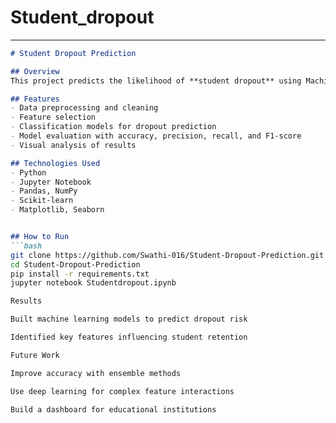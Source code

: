 # Student_dropout

---



```markdown
# Student Dropout Prediction

## Overview
This project predicts the likelihood of **student dropout** using Machine Learning. It analyzes student records and identifies risk factors that may lead to dropout.

## Features
- Data preprocessing and cleaning
- Feature selection
- Classification models for dropout prediction
- Model evaluation with accuracy, precision, recall, and F1-score
- Visual analysis of results

## Technologies Used
- Python
- Jupyter Notebook
- Pandas, NumPy
- Scikit-learn
- Matplotlib, Seaborn


## How to Run
```bash
git clone https://github.com/Swathi-016/Student-Dropout-Prediction.git
cd Student-Dropout-Prediction
pip install -r requirements.txt
jupyter notebook Studentdropout.ipynb

Results

Built machine learning models to predict dropout risk

Identified key features influencing student retention

Future Work

Improve accuracy with ensemble methods

Use deep learning for complex feature interactions

Build a dashboard for educational institutions
